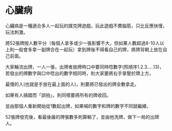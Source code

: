 # 心臟病

心臟病是一種適合多人一起玩的撲克牌遊戲，玩此遊戲不費腦筋，只比反應快慢，玩法刺激。

將52張牌按人數平分（每個人拿多或少一張影響不大，但如果人數超過8-10人以上則一般會多拿一副牌合在一起玩）拿到牌後不得看自己的牌，將牌背朝上放在自己前面。

大家輪流出牌，一人一張，出牌者放牌時口中要同時唸數字(照順序1.2.3…..13)，若發出的牌數字與口中唸出的數字相同時，則大家要將右手掌壓於牌上方。

最慢的人(也就是手放在最上面的人)，則要將已發出的牌全數拿走。

如果有人搞錯而「誤拍」，則同樣要將所有的牌收回。

並由那個人重新開始從1數起出牌，如果喊的數字和牌的數字不同就繼續，

52張牌發完後，看最後誰的牌張數多則算輸了，並由他洗牌，做下一局的出牌人。